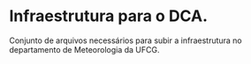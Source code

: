 # Infraestrutura para o DCA.

Conjunto de arquivos necessários para subir a infraestrutura no departamento de Meteorologia da UFCG.


